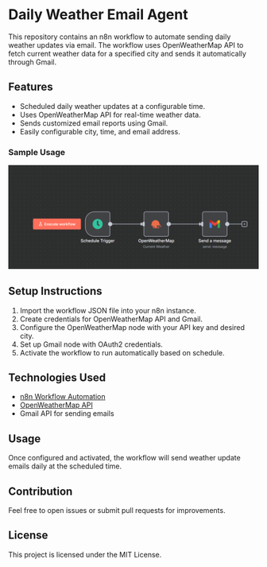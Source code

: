 # Daily Weather Email Agent

This repository contains an n8n workflow to automate sending daily weather updates via email. The workflow uses OpenWeatherMap API to fetch current weather data for a specified city and sends it automatically through Gmail.

## Features

- Scheduled daily weather updates at a configurable time.
- Uses OpenWeatherMap API for real-time weather data.
- Sends customized email reports using Gmail.
- Easily configurable city, time, and email address.
### Sample Usage

![n8n-weather-email-automation/](sample.png)
## Setup Instructions

1. Import the workflow JSON file into your n8n instance.
2. Create credentials for OpenWeatherMap API and Gmail.
3. Configure the OpenWeatherMap node with your API key and desired city.
4. Set up Gmail node with OAuth2 credentials.
5. Activate the workflow to run automatically based on schedule.

## Technologies Used

- [n8n Workflow Automation](https://n8n.io/)
- [OpenWeatherMap API](https://openweathermap.org/api)
- Gmail API for sending emails

## Usage

Once configured and activated, the workflow will send weather update emails daily at the scheduled time.

## Contribution

Feel free to open issues or submit pull requests for improvements.

## License

This project is licensed under the MIT License.
